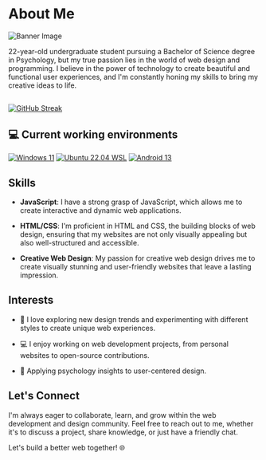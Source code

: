 # About Me
![Banner Image](https://i.ibb.co/47Wbh6S/github-header.png)

22-year-old undergraduate student pursuing a Bachelor of Science degree in Psychology, but my true passion lies in the world of web design and programming. I believe in the power of technology to create beautiful and functional user experiences, and I'm constantly honing my skills to bring my creative ideas to life.

##
[![GitHub Streak](https://github-readme-streak-stats.herokuapp.com?user=sn0wdr&theme=shadow-green&hide_border=true&border_radius=10&card_width=640)](https://git.io/streak-stats)


## 💻 Current working environments
[![Windows 11](https://img.shields.io/badge/Windows%2011-00adef?style=flat-square&logo=windows&logoColor=ffffff)](https://www.microsoft.com/en-in/software-download/windows10)
[![Ubuntu 22.04 WSL](https://img.shields.io/badge/Ubuntu%2022.04-dd4814?style=flat-square&logo=ubuntu&logoColor=ffffff)](https://ubuntu.com/wsl)
[![Android 13](https://img.shields.io/badge/Android%2013-3ddc84?style=flat-square&logo=android&logoColor=ffffff)](https://www.android.com/android-13/)

## Skills

- **JavaScript**: I have a strong grasp of JavaScript, which allows me to create interactive and dynamic web applications.

- **HTML/CSS**: I'm proficient in HTML and CSS, the building blocks of web design, ensuring that my websites are not only visually appealing but also well-structured and accessible.

- **Creative Web Design**: My passion for creative web design drives me to create visually stunning and user-friendly websites that leave a lasting impression.

## Interests

- 🎨 I love exploring new design trends and experimenting with different styles to create unique web experiences.

- 💻 I enjoy working on web development projects, from personal websites to open-source contributions.

- 🧠 Applying psychology insights to user-centered design.

## Let's Connect

I'm always eager to collaborate, learn, and grow within the web development and design community. Feel free to reach out to me, whether it's to discuss a project, share knowledge, or just have a friendly chat.

Let's build a better web together! 🌐

